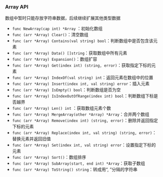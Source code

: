 ### Array API
数组中暂时只能存放字符串数据，后续继续扩展其他类型数据
* `func NewArray(cap int) *Array` ：初始化数组
* `func (arr *Array) Clear()`：清空数组
* `func (arr *Array) Contains(val string) bool`：判断数组中是否包含该元素
* `func (arr *Array) Data() []string`：获取数组中所有元素
* `func (arr *Array) Expansion()`：数组扩容
* `func (arr *Array) Get(index int) (string, error)`：获取指定下标的元素
* `func (arr *Array) IndexOf(val string) int`：返回元素在数组中的位置 
* `func (arr *Array) Insert(index int, val string) error`：插入元素
* `func (arr *Array) IsEmpty() bool`：判断数组是否为空
* `func (arr *Array) IsIndexOutOfRange(index int) bool`：判断数组下标是否越界
* `func (arr *Array) Len() int` ：获取数组元素个数
* `func (arr *Array) MergeArray(other *Array) *Array`：合并两个数组
* `func (arr *Array) Remove(index int) (string, error)`：删除并返回指定下标的元素
* `func (arr *Array) Replace(index int, val string) (string, error)`：替换元素并返回旧值
* `func (arr *Array) Set(index int, val string) error`：设置指定下标的元素
* `func (arr *Array) Sort()`：数组排序
* `func (arr *Array) SubArray(start, end int) *Array`：获取子数组
* `func (arr *Array) ToString() string`：转成用“, ”分隔的字符串